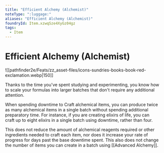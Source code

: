 ```yaml
---
title: "Efficient Alchemy (Alchemist)"
noteType: ":luggage:"
aliases: "Efficient Alchemy (Alchemist)"
foundryId: Item.xzwqSze4XyGz04gz
tags:
  - Item
---
```


# Efficient Alchemy (Alchemist)
![[pathfinder2e/Feats/zz_asset-files/icons-sundries-books-book-red-exclamation.webp|150]]

Thanks to the time you've spent studying and experimenting, you know how to scale your formulas into larger batches that don't require any additional attention.

When spending downtime to Craft alchemical items, you can produce twice as many alchemical items in a single batch without spending additional preparatory time. For instance, if you are creating elixirs of life, you can craft up to eight elixirs in a single batch using downtime, rather than four.

This does not reduce the amount of alchemical reagents required or other ingredients needed to craft each item, nor does it increase your rate of progress for days past the base downtime spent. This also does not change the number of items you can create in a batch using [[Advanced Alchemy]].
